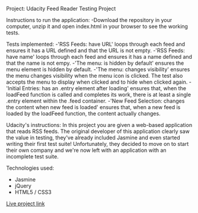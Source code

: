 Project: Udacity Feed Reader Testing Project

Instructions to run the application:
-Download the repository in your computer, unzip it and open index.html in your browser to see the working tests.


Tests implemented:
-'RSS Feeds: have URL' loops through each feed and ensures it has a URL defined and that the URL is not empty.
-'RSS Feeds: have name' loops through each feed and ensures it has a name defined and that the name is not empy.
-'The menu: is hidden by default' ensures the menu element is hidden by default.
-'The menu: changes visibility' ensures the menu changes visibility when the menu icon is clicked. The test also accepts the menu to display when clicked and to hide when clicked again.
-'Initial Entries: has an .entry element after loading' ensures that, when the loadFeed function is called and completes its work, there is at least a single .entry element within the .feed container.
-'New Feed Selection: changes the content when new feed is loaded' ensures that, when a new feed is loaded by the loadFeed function, the content actually changes.


Udacity's instructions:
In this project you are given a web-based application that reads RSS feeds. The original developer of this application clearly saw the value in testing, they've already included Jasmine and even started writing their first test suite! Unfortunately, they decided to move on to start their own company and we're now left with an application with an incomplete test suite. 


Technologies used:
- Jasmine
- jQuery
- HTML5 / CSS3

[Live project link](https://chandana-k.github.io/fend-feedreader-testing-master/)